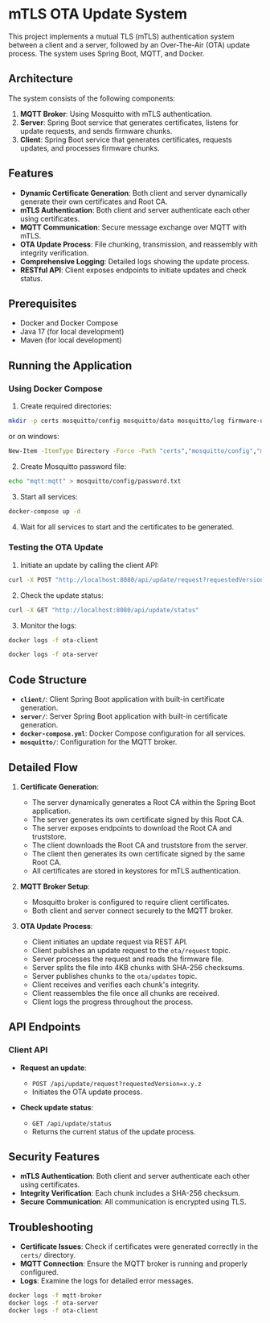 # mTLS OTA Update System

This project implements a mutual TLS (mTLS) authentication system between a client and a server,
followed by an Over-The-Air (OTA) update process. The system uses Spring Boot, MQTT, and Docker.

## Architecture

The system consists of the following components:

1. **MQTT Broker**: Using Mosquitto with mTLS authentication.
2. **Server**: Spring Boot service that generates certificates, listens for update requests, and sends firmware chunks.
3. **Client**: Spring Boot service that generates certificates, requests updates, and processes firmware chunks.

## Features

- **Dynamic Certificate Generation**: Both client and server dynamically generate their own certificates and Root CA.
- **mTLS Authentication**: Both client and server authenticate each other using certificates.
- **MQTT Communication**: Secure message exchange over MQTT with mTLS.
- **OTA Update Process**: File chunking, transmission, and reassembly with integrity verification.
- **Comprehensive Logging**: Detailed logs showing the update process.
- **RESTful API**: Client exposes endpoints to initiate updates and check status.

## Prerequisites

- Docker and Docker Compose
- Java 17 (for local development)
- Maven (for local development)

## Running the Application

### Using Docker Compose

1. Create required directories:

```bash
mkdir -p certs mosquitto/config mosquitto/data mosquitto/log firmware-updates
```
or on windows:

```bash
New-Item -ItemType Directory -Force -Path "certs","mosquitto/config","mosquitto/data","mosquitto/log","firmware-updates"
```

2. Create Mosquitto password file:

```bash
echo "mqtt:mqtt" > mosquitto/config/password.txt
```

3. Start all services:

```bash
docker-compose up -d
```

4. Wait for all services to start and the certificates to be generated.

### Testing the OTA Update

1. Initiate an update by calling the client API:

```bash
curl -X POST "http://localhost:8080/api/update/request?requestedVersion=2.0.0"
```

2. Check the update status:

```bash
curl -X GET "http://localhost:8080/api/update/status"
```

3. Monitor the logs:

```bash
docker logs -f ota-client
```

```bash
docker logs -f ota-server
```

## Code Structure

- **`client/`**: Client Spring Boot application with built-in certificate generation.
- **`server/`**: Server Spring Boot application with built-in certificate generation.
- **`docker-compose.yml`**: Docker Compose configuration for all services.
- **`mosquitto/`**: Configuration for the MQTT broker.

## Detailed Flow

1. **Certificate Generation**:
    - The server dynamically generates a Root CA within the Spring Boot application.
    - The server generates its own certificate signed by this Root CA.
    - The server exposes endpoints to download the Root CA and truststore.
    - The client downloads the Root CA and truststore from the server.
    - The client then generates its own certificate signed by the same Root CA.
    - All certificates are stored in keystores for mTLS authentication.

2. **MQTT Broker Setup**:
    - Mosquitto broker is configured to require client certificates.
    - Both client and server connect securely to the MQTT broker.

3. **OTA Update Process**:
    - Client initiates an update request via REST API.
    - Client publishes an update request to the `ota/request` topic.
    - Server processes the request and reads the firmware file.
    - Server splits the file into 4KB chunks with SHA-256 checksums.
    - Server publishes chunks to the `ota/updates` topic.
    - Client receives and verifies each chunk's integrity.
    - Client reassembles the file once all chunks are received.
    - Client logs the progress throughout the process.

## API Endpoints

### Client API

- **Request an update**:
    - `POST /api/update/request?requestedVersion=x.y.z`
    - Initiates the OTA update process.

- **Check update status**:
    - `GET /api/update/status`
    - Returns the current status of the update process.

## Security Features

- **mTLS Authentication**: Both client and server authenticate each other using certificates.
- **Integrity Verification**: Each chunk includes a SHA-256 checksum.
- **Secure Communication**: All communication is encrypted using TLS.

## Troubleshooting

- **Certificate Issues**: Check if certificates were generated correctly in the `certs/` directory.
- **MQTT Connection**: Ensure the MQTT broker is running and properly configured.
- **Logs**: Examine the logs for detailed error messages.

```bash
docker logs -f mqtt-broker
docker logs -f ota-server
docker logs -f ota-client
```